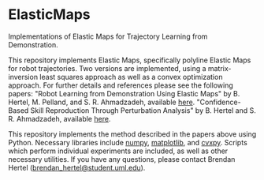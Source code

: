 # ElasticMaps
 Implementations of Elastic Maps for Trajectory Learning from Demonstration.

This repository implements Elastic Maps, specifically polyline Elastic Maps for robot trajectories. Two versions are implemented, using a matrix-inversion least squares approach as well as a convex optimization approach. For further details and references please see the following papers:
"Robot Learning from Demonstration Using Elastic Maps" by B. Hertel, M. Pelland, and S. R. Ahmadzadeh, available [here](https://arxiv.org/abs/2208.02207).
"Confidence-Based Skill Reproduction Through Perturbation Analysis" by B. Hertel and S. R. Ahmadzadeh, available [here](https://arxiv.org/abs/2305.03091).

This repository implements the method described in the papers above using Python. Necessary libraries include [numpy](https://numpy.org/), [matplotlib](https://matplotlib.org/), and [cvxpy](https://www.cvxpy.org/index.html). Scripts which perform individual experiments are included, as well as other necessary utilities. If you have any questions, please contact Brendan Hertel (brendan_hertel@student.uml.edu).
